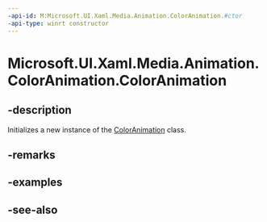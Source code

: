 ```yaml
---
-api-id: M:Microsoft.UI.Xaml.Media.Animation.ColorAnimation.#ctor
-api-type: winrt constructor
---
```


<!-- Method syntax
public ColorAnimation()
-->

# Microsoft.UI.Xaml.Media.Animation.ColorAnimation.ColorAnimation

## -description
Initializes a new instance of the [ColorAnimation](coloranimation.md) class.

## -remarks

## -examples

## -see-also
